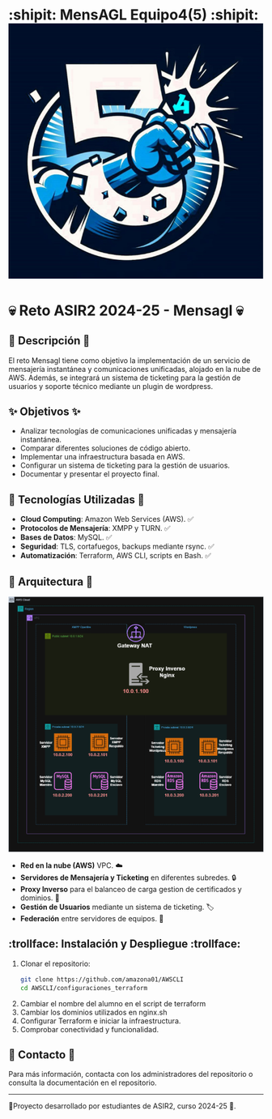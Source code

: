 # :shipit: MensAGL Equipo4(5) :shipit:  ![Screenshot](recursos/logo.png)

#  💀 Reto ASIR2 2024-25 - Mensagl 💀 

## :memo: Descripción :memo:
El reto Mensagl tiene como objetivo la implementación de un servicio de mensajería instantánea y comunicaciones unificadas, alojado en la nube de AWS. Además, se integrará un sistema de ticketing para la gestión de usuarios y soporte técnico mediante un plugin de wordpress.

## :sparkles: Objetivos :sparkles:
- Analizar tecnologías de comunicaciones unificadas y mensajería instantánea. 
- Comparar diferentes soluciones de código abierto.
- Implementar una infraestructura basada en AWS.
- Configurar un sistema de ticketing para la gestión de usuarios.
- Documentar y presentar el proyecto final.

## :rocket: Tecnologías Utilizadas :rocket:
- **Cloud Computing**: Amazon Web Services (AWS). ✅
- **Protocolos de Mensajería**: XMPP y TURN. ✅
- **Bases de Datos**: MySQL. ✅
- **Seguridad**: TLS, cortafuegos, backups mediante rsync. ✅
- **Automatización**: Terraform, AWS CLI, scripts en Bash. ✅

## 🚧 Arquitectura 🚧
![Screenshot](recursos/red.png) 
- **Red en la nube (AWS)** VPC. ☁️
- **Servidores de Mensajería y Ticketing** en diferentes subredes. 🔒️
- **Proxy Inverso** para el balanceo de carga gestion de certificados y dominios. 🔐
- **Gestión de Usuarios** mediante un sistema de ticketing. 🏷️
- **Federación** entre servidores de equipos. 📱

## :trollface: Instalación y Despliegue :trollface:
1. Clonar el repositorio:  
   ```bash
   git clone https://github.com/amazona01/AWSCLI
   cd AWSCLI/configuraciones_terraform
   ```
2. Cambiar el nombre del alumno en el script de terraform
3. Cambiar los dominios utilizados en nginx.sh
4. Configurar Terraform e iniciar la infraestructura.
5. Comprobar conectividad y funcionalidad.

## 📮 Contacto 📮
Para más información, contacta con los administradores del repositorio o consulta la documentación en el repositorio.

---
👷Proyecto desarrollado por estudiantes de ASIR2, curso 2024-25 👷. 

